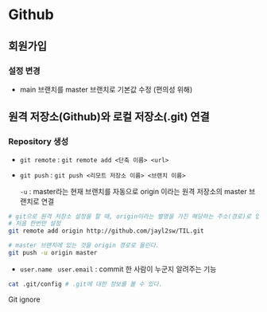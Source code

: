 # Github

## 회원가입

### 설정 변경

* main 브랜치를 master 브랜치로 기본값 수정 (편의성 위해)



## 원격 저장소(Github)와 로컬 저장소(.git) 연결

### Repository 생성

* `git remote` : `git remote add <단축 이름> <url>`

* `git push` : `git push <리모트 저장소 이름> <브랜치 이름>`

  `-u` : master라는 현재 브랜치를 자동으로 origin 이라는 원격 저장소의 master 브랜치로 연결

 ```bash
 # git으로 원격 저장소 설정을 할 때, origin이라는 별명을 가진 해당하는 주소(경로)로 업로드 할 수 있도록 설정
 # 처음 한번만 설정 
 git remote add origin http://github.com/jayl2sw/TIL.git 
 
 # master 브랜치에 있는 것을 origin 경로로 올린다.
 git push -u origin master 
 ```

* `user.name ` `user.email` : commit 한 사람이 누군지 알려주는 기능

```bash
cat .git/config # .git에 대한 정보를 볼 수 있다.
```





Git ignore
